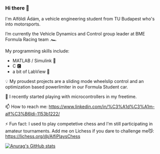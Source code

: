 ### Hi there 👋

I'm Alföldi Ádám, a vehicle engineering student from TU Budapest who's into motorsports. 

I’m currently the Vehicle Dynamics and Control group leader at BME Formula Racing team .🏎️

My programming skills include:
  - MATLAB / Simulink 🔢
  - C  🅲
  - a bit of LabView 🧪

💡 My proudest projects are a sliding mode wheelslip control and an optimization based powerlimiter in our Formula Student car. 

🌱 I recently started playing with microcontrollers in my freetime.

📫 How to reach me: https://www.linkedin.com/in/%C3%A1d%C3%A1m-alf%C3%B6ldi-1153b1222/  

⚡ Fun fact: I used to play competetive chess and I'm still participating in amateur tournaments. Add me on Lichess if you dare to challenge me😼: https://lichess.org/@/AlfiPlaysChess  

[![Anurag's GitHub stats](https://github-readme-stats.vercel.app/api?username=alfi-FRT)](https://github.com/anuraghazra/github-readme-stats)
